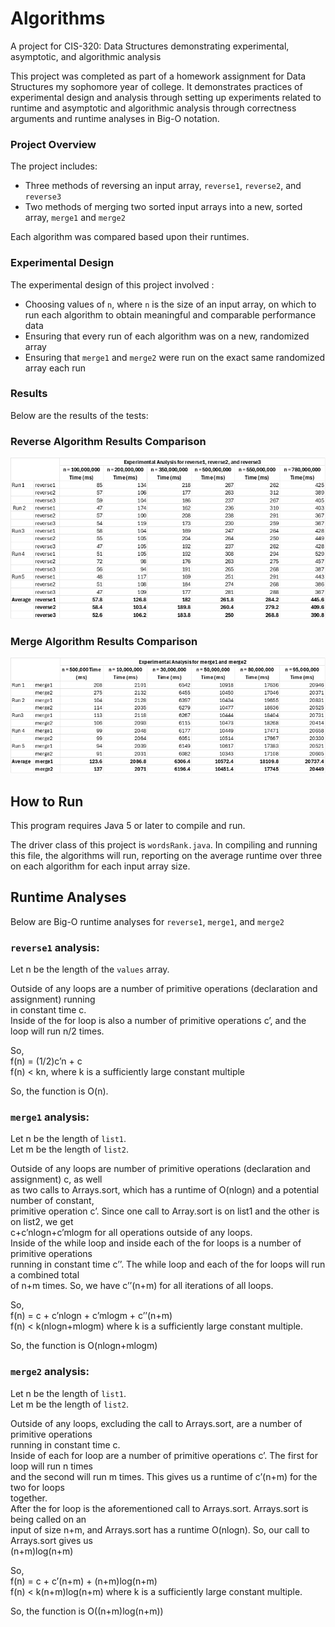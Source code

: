 # Algorithms
A project for CIS-320: Data Structures demonstrating experimental, asymptotic, and algorithmic analysis

This project was completed as part of a homework assignment for Data Structures my sophomore year of college. It demonstrates practices of experimental design and analysis through setting up experiments related to runtime and asymptotic and algorithmic analysis through correctness arguments and runtime analyses in Big-O notation.

### Project Overview
The project includes:
- Three methods of reversing an input array, `reverse1`, `reverse2`, and `reverse3`
- Two methods of merging two sorted input arrays into a new, sorted array, `merge1` and `merge2`

Each algorithm was compared based upon their runtimes.

### Experimental Design
The experimental design of this project involved :
- Choosing values of `n`, where `n` is the size of an input array, on which to run each algorithm to obtain meaningful and comparable performance data
- Ensuring that every run of each algorithm was on a new, randomized array
- Ensuring that `merge1` and `merge2` were run on the exact same randomized array each run

### Results

Below are the results of the tests:

### Reverse Algorithm Results Comparison
![Reverse Algorithm Runtime Results](images/reverse-algorithm-comparison.png)  

### Merge Algorithm Results Comparison
![Merge Algorithm Runtime Results](images/merge-algorithm-comparison.png)

## How to Run  
This program requires Java 5 or later to compile and run.

The driver class of this project is `wordsRank.java`. In compiling and running this file, the algorithms will run, reporting on the average runtime over three on each algorithm for each input array size.

## Runtime Analyses
Below are Big-O runtime analyses for `reverse1`, `merge1`, and `merge2`

### `reverse1` analysis:
Let n be the length of the `values` array.  

Outside of any loops are a number of primitive operations (declaration and assignment) running   
in constant time c.  
Inside of the for loop is also a number of primitive operations c’, and the loop will run n/2 times.  

So,  
f(n) = (1/2)c’n + c  
f(n) < kn, where k is a sufficiently large constant multiple  

So, the function is O(n).  

### `merge1` analysis:  
Let n be the length of `list1`.  
Let m be the length of `list2`.  

Outside of any loops are number of primitive operations (declaration and assignment) c, as well   
as two calls to Arrays.sort, which has a runtime of O(nlogn) and a potential number of constant,   
primitive operation c’. Since one call to Array.sort is on list1 and the other is on list2, we get   
c+c’nlogn+c’mlogm for all operations outside of any loops.   
Inside of the while loop and inside each of the for loops is a number of primitive operations   
running in constant time c’’. The while loop and each of the for loops will run a combined total   
of n+m times. So, we have c’’(n+m) for all iterations of all loops.   

So,   
f(n) = c + c’nlogn + c’mlogm + c’’(n+m)   
f(n) < k(nlogn+mlogm) where k is a sufficiently large constant multiple.   

So, the function is O(nlogn+mlogm)  

### `merge2` analysis:  
Let n be the length of `list1`.  
Let m be the length of `list2`.  

Outside of any loops, excluding the call to Arrays.sort, are a number of primitive operations   
running in constant time c.  
Inside of each for loop are a number of primitive operations c’. The first for loop will run n times   
and the second will run m times. This gives us a runtime of c’(n+m) for the two for loops   
together.   
After the for loop is the aforementioned call to Arrays.sort. Arrays.sort is being called on an   
input of size n+m, and Arrays.sort has a runtime O(nlogn). So, our call to Arrays.sort gives us   
(n+m)log(n+m)  

So,   
f(n) = c + c’(n+m) + (n+m)log(n+m)  
f(n) < k(n+m)log(n+m) where k is a sufficiently large constant multiple.  

So, the function is O((n+m)log(n+m))  
